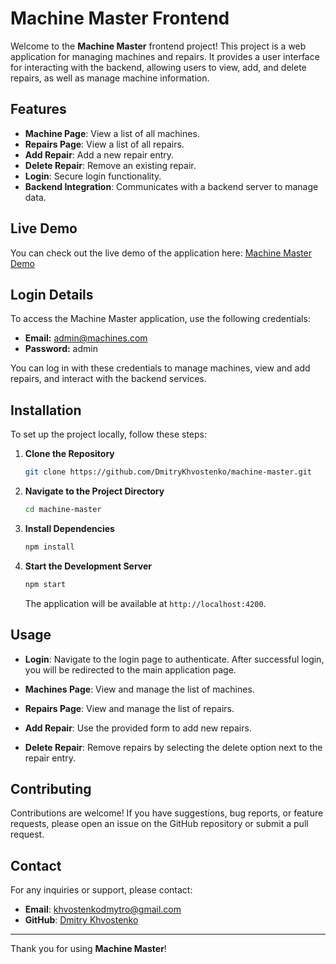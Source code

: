 # Machine Master Frontend

Welcome to the **Machine Master** frontend project! This project is a web application for managing machines and repairs. It provides a user interface for interacting with the backend, allowing users to view, add, and delete repairs, as well as manage machine information.

## Features

- **Machine Page**: View a list of all machines.
- **Repairs Page**: View a list of all repairs.
- **Add Repair**: Add a new repair entry.
- **Delete Repair**: Remove an existing repair.
- **Login**: Secure login functionality.
- **Backend Integration**: Communicates with a backend server to manage data.

## Live Demo

You can check out the live demo of the application here: [Machine Master Demo](https://machine-master-frontend.onrender.com/)

## Login Details

To access the Machine Master application, use the following credentials:

- **Email:** admin@machines.com
- **Password:** admin

You can log in with these credentials to manage machines, view and add repairs, and interact with the backend services.

## Installation

To set up the project locally, follow these steps:

1. **Clone the Repository**

    ```bash
    git clone https://github.com/DmitryKhvostenko/machine-master.git
    ```

2. **Navigate to the Project Directory**

    ```bash
    cd machine-master
    ```

3. **Install Dependencies**

    ```bash
    npm install
    ```

4. **Start the Development Server**

    ```bash
    npm start
    ```

    The application will be available at `http://localhost:4200`.

## Usage

- **Login**: Navigate to the login page to authenticate. After successful login, you will be redirected to the main application page.

- **Machines Page**: View and manage the list of machines.

- **Repairs Page**: View and manage the list of repairs.

- **Add Repair**: Use the provided form to add new repairs.

- **Delete Repair**: Remove repairs by selecting the delete option next to the repair entry.


## Contributing

Contributions are welcome! If you have suggestions, bug reports, or feature requests, please open an issue on the GitHub repository or submit a pull request.

## Contact

For any inquiries or support, please contact:

- **Email**: khvostenkodmytro@gmail.com
- **GitHub**: [Dmitry Khvostenko](https://github.com/DmitryKhvostenko)

---

Thank you for using **Machine Master**!
